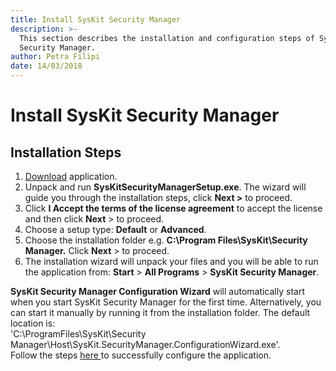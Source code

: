 ```yaml
---
title: Install SysKit Security Manager
description: >-
  This section describes the installation and configuration steps of Syskit
  Security Manager.
author: Petra Filipi
date: 14/03/2018
---
```


# Install SysKit Security Manager

## Installation Steps

1. [Download](https://www.syskit.com/products/security-manager/download) application.
2. Unpack and run **SysKitSecurityManagerSetup.exe**. The wizard will guide you through the installation steps, click **Next &gt;** to proceed. 
3. Click **I Accept the terms of the license agreement** to accept the license and then click **Next** &gt; to proceed.
4. Choose a setup type:  **Default** or **Advanced**. 
5. Choose the installation folder e.g. **C:\Program Files\SysKit\Security Manager.** Click **Next** &gt; to proceed.
6. The installation wizard will unpack your files and you will be able to run the application from: **Start** &gt; **All Programs** &gt; **SysKit Security Manager**. 

**SysKit Security Manager Configuration Wizard** will automatically start when you start SysKit Security Manager for the first time. Alternatively, you can start it manually by running it from the installation folder. The default location is:   
'C:\ProgramFiles\SysKit\Security Manager\Host\SysKit.SecurityManager.ConfigurationWizard.exe'.   
Follow the steps [here ](../configuration.md)to successfully configure the application.

